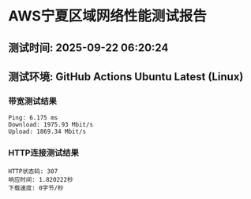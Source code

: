 # AWS宁夏区域网络性能测试报告
## 测试时间: 2025-09-22 06:20:24
## 测试环境: GitHub Actions Ubuntu Latest (Linux)

### 带宽测试结果
```
Ping: 6.175 ms
Download: 1975.93 Mbit/s
Upload: 1869.34 Mbit/s
```

### HTTP连接测试结果
```
HTTP状态码: 307
响应时间: 1.820222秒
下载速度: 0字节/秒
```

